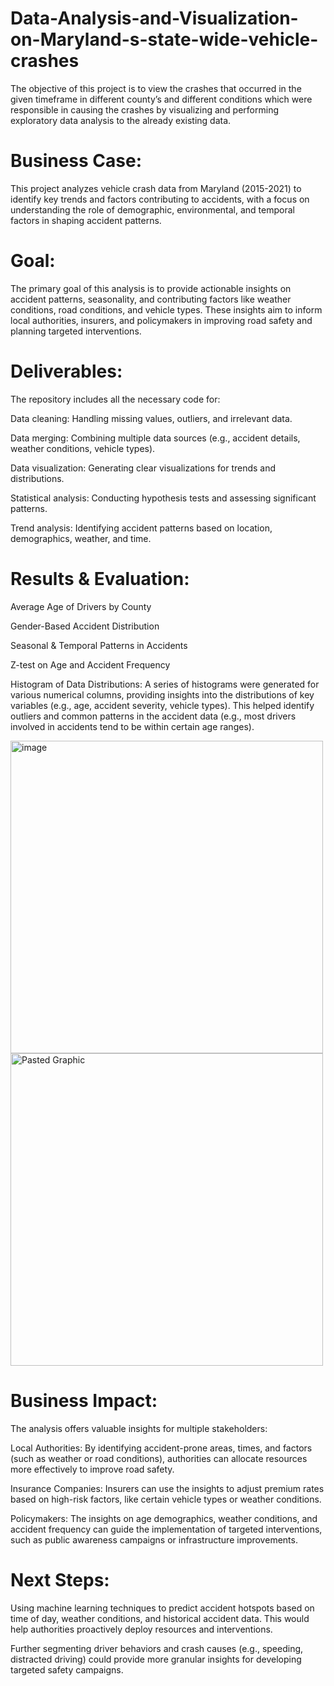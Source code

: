 # Data-Analysis-and-Visualization-on-Maryland-s-state-wide-vehicle-crashes
The objective of this project is to view the crashes that occurred in the given timeframe in different county’s and different conditions which were responsible in causing the crashes by visualizing and performing exploratory data analysis to the already existing data.

# Business Case: 
This project analyzes vehicle crash data from Maryland (2015-2021) to identify key trends and factors contributing to accidents, with a focus on understanding the role of demographic, environmental, and temporal factors in shaping accident patterns.

# Goal: 
The primary goal of this analysis is to provide actionable insights on accident patterns, seasonality, and contributing factors like weather conditions, road conditions, and vehicle types. These insights aim to inform local authorities, insurers, and policymakers in improving road safety and planning targeted interventions.

# Deliverables: 
The repository includes all the necessary code for:

Data cleaning: Handling missing values, outliers, and irrelevant data.

Data merging: Combining multiple data sources (e.g., accident details, weather conditions, vehicle types).

Data visualization: Generating clear visualizations for trends and distributions.

Statistical analysis: Conducting hypothesis tests and assessing significant patterns.

Trend analysis: Identifying accident patterns based on location, demographics, weather, and time.

# Results & Evaluation: 
Average Age of Drivers by County

Gender-Based Accident Distribution

Seasonal & Temporal Patterns in Accidents

Z-test on Age and Accident Frequency

Histogram of Data Distributions: A series of histograms were generated for various numerical columns, providing insights into the distributions of key variables (e.g., age, accident severity, vehicle types).
This helped identify outliers and common patterns in the accident data (e.g., most drivers involved in accidents tend to be within certain age ranges).

<img width="500" alt="image" src="https://github.com/user-attachments/assets/6d0cefce-5df1-4d8c-9280-1280930eba94" />

<img width="500" alt="Pasted Graphic" src="https://github.com/user-attachments/assets/63abefbe-e97f-43b6-8526-edcf9874d084" />



# Business Impact: 
The analysis offers valuable insights for multiple stakeholders:

Local Authorities: By identifying accident-prone areas, times, and factors (such as weather or road conditions), authorities can allocate resources more effectively to improve road safety.

Insurance Companies: Insurers can use the insights to adjust premium rates based on high-risk factors, like certain vehicle types or weather conditions.

Policymakers: The insights on age demographics, weather conditions, and accident frequency can guide the implementation of targeted interventions, such as public awareness campaigns or infrastructure improvements.

# Next Steps: 
Using machine learning techniques to predict accident hotspots based on time of day, weather conditions, and historical accident data. This would help authorities proactively deploy resources and interventions.

Further segmenting driver behaviors and crash causes (e.g., speeding, distracted driving) could provide more granular insights for developing targeted safety campaigns.
